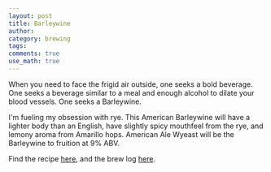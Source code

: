 ```yaml
---
layout: post
title: Barleywine
author:
category: brewing
tags: 
comments: true
use_math: true
---
```


When you need to face the frigid air outside, one seeks a bold beverage. One
seeks a beverage similar to a meal and enough alcohol to dilate your blood
vessels. One seeks a Barleywine.

I'm fueling my obsession with rye. This American Barleywine will have a lighter
body than an English, have slightly spicy mouthfeel from the rye, and lemony
aroma from Amarillo hops. American Ale Wyeast will be the Barleywine to
fruition at 9% ABV.

Find the recipe
[here](https://www.brewtoad.com/recipes/american-rye-barleywine-b78b5f), and
the brew log
[here](https://www.brewtoad.com/recipes/american-rye-barleywine-b78b5f/brew-logs/138353).






